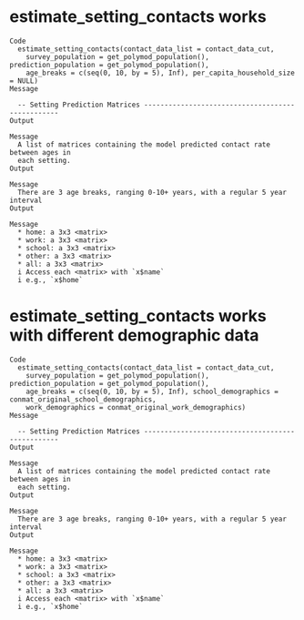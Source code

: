 # estimate_setting_contacts works

    Code
      estimate_setting_contacts(contact_data_list = contact_data_cut,
        survey_population = get_polymod_population(), prediction_population = get_polymod_population(),
        age_breaks = c(seq(0, 10, by = 5), Inf), per_capita_household_size = NULL)
    Message
      
      -- Setting Prediction Matrices -------------------------------------------------
    Output
      
    Message
      A list of matrices containing the model predicted contact rate between ages in
      each setting.
    Output
      
    Message
      There are 3 age breaks, ranging 0-10+ years, with a regular 5 year interval
    Output
      
    Message
      * home: a 3x3 <matrix>
      * work: a 3x3 <matrix>
      * school: a 3x3 <matrix>
      * other: a 3x3 <matrix>
      * all: a 3x3 <matrix>
      i Access each <matrix> with `x$name`
      i e.g., `x$home`

# estimate_setting_contacts works with different demographic data

    Code
      estimate_setting_contacts(contact_data_list = contact_data_cut,
        survey_population = get_polymod_population(), prediction_population = get_polymod_population(),
        age_breaks = c(seq(0, 10, by = 5), Inf), school_demographics = conmat_original_school_demographics,
        work_demographics = conmat_original_work_demographics)
    Message
      
      -- Setting Prediction Matrices -------------------------------------------------
    Output
      
    Message
      A list of matrices containing the model predicted contact rate between ages in
      each setting.
    Output
      
    Message
      There are 3 age breaks, ranging 0-10+ years, with a regular 5 year interval
    Output
      
    Message
      * home: a 3x3 <matrix>
      * work: a 3x3 <matrix>
      * school: a 3x3 <matrix>
      * other: a 3x3 <matrix>
      * all: a 3x3 <matrix>
      i Access each <matrix> with `x$name`
      i e.g., `x$home`

